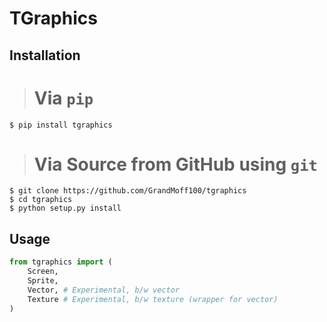 # TGraphics

## Installation
> # Via `pip`
> 
```
$ pip install tgraphics
```

[]()


> # Via Source from GitHub using `git`
> 
```
$ git clone https://github.com/GrandMoff100/tgraphics
$ cd tgraphics
$ python setup.py install
```

## Usage
```py
from tgraphics import (
    Screen,
    Sprite,
    Vector, # Experimental, b/w vector
    Texture # Experimental, b/w texture (wrapper for vector)
)
```